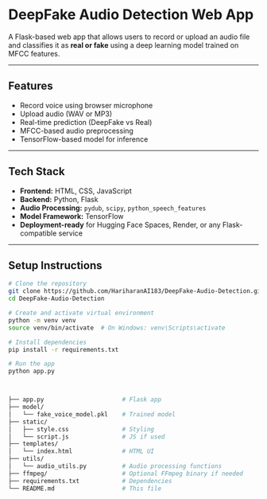 # DeepFake Audio Detection Web App

A Flask-based web app that allows users to record or upload an audio file and classifies it as **real or fake** using a deep learning model trained on MFCC features.

---

##  Features

-  Record voice using browser microphone
-  Upload audio (WAV or MP3)
-  Real-time prediction (DeepFake vs Real)
-  MFCC-based audio preprocessing
-  TensorFlow-based model for inference

---

##  Tech Stack

- **Frontend:** HTML, CSS, JavaScript
- **Backend:** Python, Flask
- **Audio Processing:** `pydub`, `scipy`, `python_speech_features`
- **Model Framework:** TensorFlow
- **Deployment-ready** for Hugging Face Spaces, Render, or any Flask-compatible service

---

##  Setup Instructions

```bash
# Clone the repository
git clone https://github.com/HariharanAI183/DeepFake-Audio-Detection.git
cd DeepFake-Audio-Detection

# Create and activate virtual environment
python -m venv venv
source venv/bin/activate  # On Windows: venv\Scripts\activate

# Install dependencies
pip install -r requirements.txt

# Run the app
python app.py



├── app.py                      # Flask app
├── model/
│   └── fake_voice_model.pkl    # Trained model
├── static/
│   ├── style.css               # Styling
│   └── script.js               # JS if used
├── templates/
│   └── index.html              # HTML UI
├── utils/
│   └── audio_utils.py          # Audio processing functions
├── ffmpeg/                     # Optional FFmpeg binary if needed
├── requirements.txt            # Dependencies
└── README.md                   # This file

```
